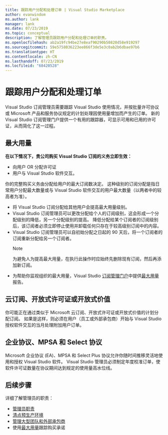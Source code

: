 ```yaml
---
title: 跟踪用户分配和处理订单 | Visual Studio Marketplace
author: evanwindom
ms.author: lank
manager: lank
ms.date: 07/23/2019
ms.topic: conceptual
description: 了解管理员跟踪用户分配和处理订单的职责。
ms.openlocfilehash: ab2a19fc94be27e8eaf90290b50820d58e919297
ms.sourcegitcommit: 59e5758036223ee866f3de5e3c0ab2b6dbae97b6
ms.translationtype: HT
ms.contentlocale: zh-CN
ms.lasthandoff: 07/23/2019
ms.locfileid: "68420528"
---
```

# <a name="track-user-assignment-and-process-orders"></a>跟踪用户分配和处理订单
Visual Studio 订阅管理员需要跟踪 Visual Studio 使用情况，并按批量许可协议或 Microsoft 产品和服务协议规定的计划处理因使用量增加而产生的订单。 新的 Visual Studio 订阅管理门户提供一个有用的跟踪器，可显示可用和已用的许可证，从而简化了这一过程。

## <a name="maximum-usage"></a>最大用量
**在以下情况下，贵公司购买 Visual Studio 订阅的义务立即生效：**
- 向用户 OR 分配许可证 
- 用户与 Visual Studio 软件交互。

你的完整购买义务由分配给用户的最大订阅数决定。 这种级别的订阅分配是指日常用户分配最大数量或与 Visual Studio 软件交互的用户最大数量（以两者中的较高者为准）。

- 将 Visual Studio 订阅分配给其他用户会提高最大用量级别。  
- Visual Studio 订阅管理员可以更改分配给个人的订阅级别，这会形成一个分配级别的降低，另一个分配级别的提高。 降低分配给某个订阅者的订阅级别后，该订阅者必须立即停止使用并卸载任何只存在于较高级别订阅中的内容。 
- Visual Studio 订阅管理员可以自初始分配之日起的 90 天后，将一个订阅者的订阅重新分配给另一个订阅者。 
    > [!NOTE]
    > 为避免人为提高最大用量，在执行此操作时应始终先删除现有订阅，然后再添加新订阅。 
- 为帮助你监视组织的最大用量，Visual Studio [订阅管理门户](https://manage.visualstudio.com)中提供[最大用量](maximum-usage.md)报告。 

## <a name="cloud-subscriptions-open-license-or-open-value"></a>云订阅、开放式许可证或开放式价值
你可能正在通过类似于 Microsoft 云订阅、开放式许可证或开放式价值的计划分配订阅。 如果是这样，则必须在用户（员工或外部承包商）开始与 Visual Studio 授权软件交互的当月处理附加用户订单。

## <a name="enterprise-mpsa-and-select-agreements"></a>企业协议、MPSA 和 Select 协议
Microsoft 企业协议 (EA)、MPSA 和 Select Plus 协议允许你随时间推移灵活地使用和授权 Visual Studio 软件。 Visual Studio 管理员必须制定年度校准订单，使软件许可证数量在协议期间达到规定的使用量高水位线。

## <a name="next-steps"></a>后续步骤
详细了解管理员的职责：
- [管理员职责](admin-responsibilities.md)
- [清点预生产环境](admin-inventory.md)
- [管理大型团队和外部承包商](manage-teams.md)
- 使用[最大用量](maximum-usage.md)跟踪购买承诺